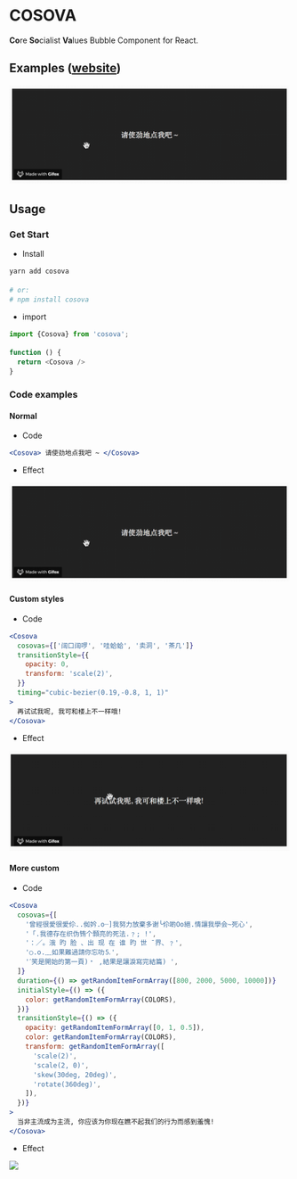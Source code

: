 # COSOVA

**Co**re **So**cialist **Va**lues Bubble Component for React.

## Examples ([website](https://hardo.github.io/cosova/))

![](images/normal.gif)

## Usage

### Get Start

- Install

```bash
yarn add cosova

# or:
# npm install cosova
```
- import 

```js
import {Cosova} from 'cosova';

function () {
  return <Cosova />
}
```

### Code examples

#### Normal
  
- Code

```jsx
<Cosova> 请使劲地点我吧 ~ </Cosova>
```

- Effect

![](images/normal.gif)

#### Custom styles

- Code

```jsx
<Cosova
  cosovas={['阔口阔啰', '哇蛤蛤', '卖洞', '茶几']}
  transitionStyle={{
    opacity: 0,
    transform: 'scale(2)',
  }}
  timing="cubic-bezier(0.19,-0.8, 1, 1)"
>
  再试试我呢, 我可和楼上不一样哦!
</Cosova>
```

- Effect

![](images/custom.gif)

#### More custom

- Code

```jsx
<Cosova
  cosovas={[
    '曾經很愛很愛伱..侞妗.o┈]我努力放棄多谢╰伱啲Οo絕.情讓我學会~死心',
    '「.我德存在织伪铕个顠亮的死法.﹖; !',
    '：／。涐 旳 脸 、出 现 在 谁 旳 世 ˉ界、﹖',
    '○.o.﹏如果難過請你忘叻⒌',
    'ˊ笑是開始的第一頁)﹡ ,結果是讓淚寫完結篇) ',
  ]}
  duration={() => getRandomItemFormArray([800, 2000, 5000, 10000])}
  initialStyle={() => ({
    color: getRandomItemFormArray(COLORS),
  })}
  transitionStyle={() => ({
    opacity: getRandomItemFormArray([0, 1, 0.5]),
    color: getRandomItemFormArray(COLORS),
    transform: getRandomItemFormArray([
      'scale(2)',
      'scale(2, 0)',
      'skew(30deg, 20deg)',
      'rotate(360deg)',
    ]),
  })}
>
  当非主流成为主流, 你应该为你现在瞧不起我们的行为而感到羞愧!
</Cosova>
```

- Effect

![](images/more-custom.gif)